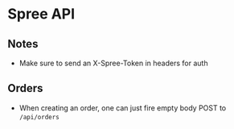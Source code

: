 # Spree API

## Notes

* Make sure to send an X-Spree-Token in headers for auth

## Orders

* When creating an order, one can just fire empty body POST to `/api/orders`